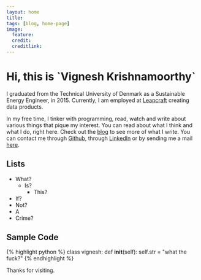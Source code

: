 ```yaml
---
layout: home
title:
tags: [blog, home-page]
image:
  feature: 
  credit: 
  creditlink:
---
```

<h1>Hi, this is `Vignesh Krishnamoorthy`</h1>

I graduated from the Technical University of Denmark as a Sustainable Energy Engineer, in 2015. Currently, I am employed at <a href="http://leapcraft.dk">Leapcraft</a> creating data products. 

In my free time, I tinker with programming, read, watch and write about various things that pique my interest. You can read about what I think and what I do, right here. Check out the <a href='blog'>blog</a> to see more of what I write. You can contact me through <a href="http://github.com/vignkri">Github</a>, through <a href='https://dk.linkedin.com/in/vigneshkrishnamoorthy'>LinkedIn</a> or by sending me a mail <a href='mailto:k.vignesh.krish@gmail.com?Subject=Hello%20!'>here</a>.


## Lists

- What?
    - Is?
        - This?
- If?
- Not?
- A
- Crime?

## Sample Code

{% highlight python %}
class vignesh:
    def __init__(self):
        self.str = "what the fuck?"
{% endhighlight %}

Thanks for visiting.
